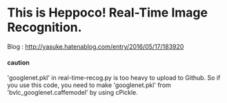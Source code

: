 # This is Heppoco! Real-Time Image Recognition.
Blog : http://yasuke.hatenablog.com/entry/2016/05/17/183920

#### caution
'googlenet.pkl' in real-time-recog.py is too heavy to upload to Github. So if you use this code, you need to make 'googlenet.pkl' from 'bvlc_googlenet.caffemodel' by using cPickle.